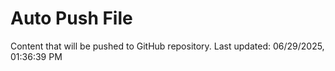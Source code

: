 # Auto Push File

Content that will be pushed to GitHub repository.
Last updated: 06/29/2025, 01:36:39 PM